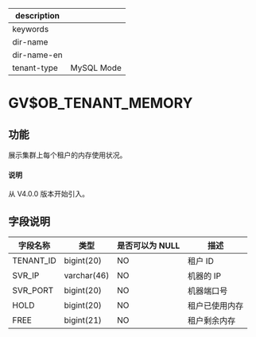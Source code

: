 |description||
|---|---|
|keywords||
|dir-name||
|dir-name-en||
|tenant-type|MySQL Mode|

# GV$OB_TENANT_MEMORY

## 功能

展示集群上每个租户的内存使用状况。

<main id="notice" type='explain'>
  <h4>说明</h4>
  <p>从 V4.0.0 版本开始引入。</p>
</main>

## 字段说明

|   字段名称    |     类型      | 是否可以为 NULL |   描述    |
|-----------|-------------|------------|---------|
| TENANT_ID | bigint(20)  | NO         | 租户 ID   |
| SVR_IP    | varchar(46) | NO         | 机器的 IP  |
| SVR_PORT  | bigint(20)  | NO         | 机器端口号   |
| HOLD      | bigint(20)  | NO         | 租户已使用内存 |
| FREE      | bigint(21)  | NO         | 租户剩余内存  |
